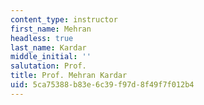 ```yaml
---
content_type: instructor
first_name: Mehran
headless: true
last_name: Kardar
middle_initial: ''
salutation: Prof.
title: Prof. Mehran Kardar
uid: 5ca75388-b83e-6c39-f97d-8f49f7f012b4
---
```

